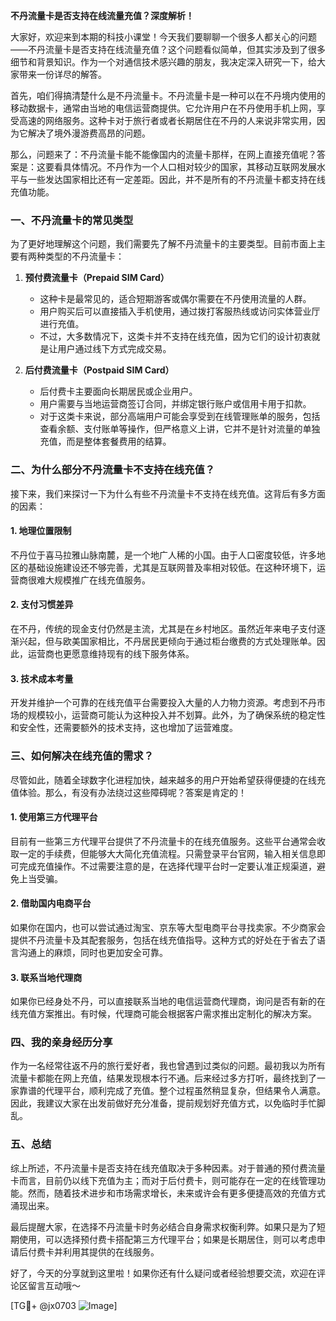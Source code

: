 **不丹流量卡是否支持在线流量充值？深度解析！**

大家好，欢迎来到本期的科技小课堂！今天我们要聊聊一个很多人都关心的问题——不丹流量卡是否支持在线流量充值？这个问题看似简单，但其实涉及到了很多细节和背景知识。作为一个对通信技术感兴趣的朋友，我决定深入研究一下，给大家带来一份详尽的解答。

首先，咱们得搞清楚什么是不丹流量卡。不丹流量卡是一种可以在不丹境内使用的移动数据卡，通常由当地的电信运营商提供。它允许用户在不丹使用手机上网，享受高速的网络服务。这种卡对于旅行者或者长期居住在不丹的人来说非常实用，因为它解决了境外漫游费高昂的问题。

那么，问题来了：不丹流量卡能不能像国内的流量卡那样，在网上直接充值呢？答案是：这要看具体情况。不丹作为一个人口相对较少的国家，其移动互联网发展水平与一些发达国家相比还有一定差距。因此，并不是所有的不丹流量卡都支持在线充值功能。

### 一、不丹流量卡的常见类型

为了更好地理解这个问题，我们需要先了解不丹流量卡的主要类型。目前市面上主要有两种类型的不丹流量卡：

1. **预付费流量卡（Prepaid SIM Card）**
   - 这种卡是最常见的，适合短期游客或偶尔需要在不丹使用流量的人群。
   - 用户购买后可以直接插入手机使用，通过拨打客服热线或访问实体营业厅进行充值。
   - 不过，大多数情况下，这类卡并不支持在线充值，因为它们的设计初衷就是让用户通过线下方式完成交易。

2. **后付费流量卡（Postpaid SIM Card）**
   - 后付费卡主要面向长期居民或企业用户。
   - 用户需要与当地运营商签订合同，并绑定银行账户或信用卡用于扣款。
   - 对于这类卡来说，部分高端用户可能会享受到在线管理账单的服务，包括查看余额、支付账单等操作，但严格意义上讲，它并不是针对流量的单独充值，而是整体套餐费用的结算。

### 二、为什么部分不丹流量卡不支持在线充值？

接下来，我们来探讨一下为什么有些不丹流量卡不支持在线充值。这背后有多方面的因素：

#### 1. 地理位置限制
不丹位于喜马拉雅山脉南麓，是一个地广人稀的小国。由于人口密度较低，许多地区的基础设施建设还不够完善，尤其是互联网普及率相对较低。在这种环境下，运营商很难大规模推广在线充值服务。

#### 2. 支付习惯差异
在不丹，传统的现金支付仍然是主流，尤其是在乡村地区。虽然近年来电子支付逐渐兴起，但与欧美国家相比，不丹居民更倾向于通过柜台缴费的方式处理账单。因此，运营商也更愿意维持现有的线下服务体系。

#### 3. 技术成本考量
开发并维护一个可靠的在线充值平台需要投入大量的人力物力资源。考虑到不丹市场的规模较小，运营商可能认为这种投入并不划算。此外，为了确保系统的稳定性和安全性，还需要额外的技术支持，这也增加了运营难度。

### 三、如何解决在线充值的需求？

尽管如此，随着全球数字化进程加快，越来越多的用户开始希望获得便捷的在线充值体验。那么，有没有办法绕过这些障碍呢？答案是肯定的！

#### 1. 使用第三方代理平台
目前有一些第三方代理平台提供了不丹流量卡的在线充值服务。这些平台通常会收取一定的手续费，但能够大大简化充值流程。只需登录平台官网，输入相关信息即可完成充值操作。不过需要注意的是，在选择代理平台时一定要认准正规渠道，避免上当受骗。

#### 2. 借助国内电商平台
如果你在国内，也可以尝试通过淘宝、京东等大型电商平台寻找卖家。不少商家会提供不丹流量卡及其配套服务，包括在线充值指导。这种方式的好处在于省去了语言沟通上的麻烦，同时也更加安全可靠。

#### 3. 联系当地代理商
如果你已经身处不丹，可以直接联系当地的电信运营商代理商，询问是否有新的在线充值方案推出。有时候，代理商可能会根据客户需求推出定制化的解决方案。

### 四、我的亲身经历分享

作为一名经常往返不丹的旅行爱好者，我也曾遇到过类似的问题。最初我以为所有流量卡都能在网上充值，结果发现根本行不通。后来经过多方打听，最终找到了一家靠谱的代理平台，顺利完成了充值。整个过程虽然稍显复杂，但结果令人满意。因此，我建议大家在出发前做好充分准备，提前规划好充值方式，以免临时手忙脚乱。

### 五、总结

综上所述，不丹流量卡是否支持在线充值取决于多种因素。对于普通的预付费流量卡而言，目前仍以线下充值为主；而对于后付费卡，则可能存在一定的在线管理功能。然而，随着技术进步和市场需求增长，未来或许会有更多便捷高效的充值方式涌现出来。

最后提醒大家，在选择不丹流量卡时务必结合自身需求权衡利弊。如果只是为了短期使用，可以选择预付费卡搭配第三方代理平台；如果是长期居住，则可以考虑申请后付费卡并利用其提供的在线服务。

好了，今天的分享就到这里啦！如果你还有什么疑问或者经验想要交流，欢迎在评论区留言互动哦～

[TG💪+ @jx0703 ![Image](https://github.com/user-attachments/assets/dbca1d08-cadb-493c-b0ec-ad6f7a83f270)]